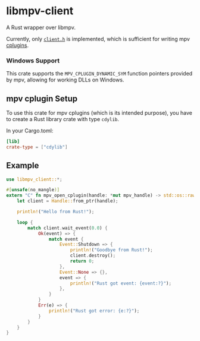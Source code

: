 # libmpv-client
A Rust wrapper over libmpv.

Currently, only [`client.h`](https://github.com/mpv-player/mpv/blob/release/0.40/include/mpv/client.h) is implemented, which is sufficient for writing mpv [cplugins](https://mpv.io/manual/stable/#c-plugins).

### Windows Support
This crate supports the `MPV_CPLUGIN_DYNAMIC_SYM` function pointers provided by mpv, allowing for working DLLs on Windows.

## mpv cplugin Setup
To use this crate for mpv cplugins (which is its intended purpose), you have to create a Rust library crate with type `cdylib`.

In your Cargo.toml:
```toml
[lib]
crate-type = ["cdylib"]
```

## Example
```rust
use libmpv_client::*;

#[unsafe(no_mangle)]
extern "C" fn mpv_open_cplugin(handle: *mut mpv_handle) -> std::os::raw::c_int {
    let client = Handle::from_ptr(handle);

    println!("Hello from Rust!");

    loop {
        match client.wait_event(0.0) {
            Ok(event) => {
                match event {
                    Event::Shutdown => {
                        println!("Goodbye from Rust!");
                        client.destroy();
                        return 0;
                    },
                    Event::None => {},
                    event => {
                        println!("Rust got event: {event:?}");
                    },
                }
            }
            Err(e) => {
                println!("Rust got error: {e:?}");
            }
        }
    }
}
```